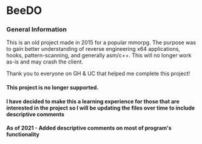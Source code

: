 # BeeDO

### General Information
This is an old project made in 2015 for a popular mmorpg. The purpose was to gain better understanding of reverse engineering x64 applications, hooks, pattern-scanning, and generally asm/c++. This will no longer work as-is and may crash the client.

Thank you to everyone on GH & UC that helped me complete this project!

#### This project is no longer supported.

#### I have decided to make this a learning experience for those that are interested in the project so I will be updating the files over time to include descriptive comments

#### As of 2021 - Added descriptive comments on most of program's functionality
